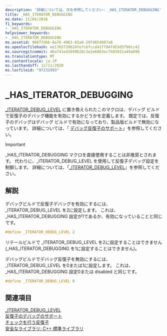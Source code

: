 ```yaml
---
description: '詳細については、次を参照してください: _HAS_ITERATOR_DEBUGGING'
title: _HAS_ITERATOR_DEBUGGING
ms.date: 11/04/2016
f1_keywords:
- _HAS_ITERATOR_DEBUGGING
helpviewer_keywords:
- _HAS_ITERATOR_DEBUGGING
ms.assetid: 90077dbb-8a76-4963-83a6-29f4854007a8
ms.openlocfilehash: ee1765739624fe7c6fccd41ff84f455d5f90cc42
ms.sourcegitcommit: d6af41e42699628c3e2e6063ec7b03931a49a098
ms.translationtype: MT
ms.contentlocale: ja-JP
ms.lasthandoff: 12/11/2020
ms.locfileid: "97231993"
---
```

# <a name="_has_iterator_debugging"></a>_HAS_ITERATOR_DEBUGGING

[_ITERATOR_DEBUG_LEVEL](../standard-library/iterator-debug-level.md) に置き換えられたこのマクロは、デバッグ ビルドで反復子のデバッグ機能を有効にするかどうかを定義します。 既定では、反復子のデバッグはデバッグ ビルドで有効になっており、製品版ビルドで無効になっています。 詳細については、「 [デバッグ反復子のサポート](../standard-library/debug-iterator-support.md)」を参照してください。

> [!IMPORTANT]
> _HAS_ITERATOR_DEBUGGING マクロを直接使用することは非推奨とされます。 代わりに、_ITERATOR_DEBUG_LEVEL を使用して反復子デバッグ設定を制御します。 詳細については、「[_ITERATOR_DEBUG_LEVEL](../standard-library/iterator-debug-level.md)」を参照してください。

## <a name="remarks"></a>解説

デバッグビルドで反復子デバッグを有効にするには、_ITERATOR_DEBUG_LEVEL を2に設定します。 これは、_HAS_ITERATOR_DEBUGGING 設定が1であるか、有効になっていることと同じです。

```cpp
#define _ITERATOR_DEBUG_LEVEL 2
```

リテールビルドで _ITERATOR_DEBUG_LEVEL を2に設定することはできません (_HAS_ITERATOR_DEBUGGING を1に設定することはできません)。

デバッグビルドでデバッグ反復子を無効にするには、_ITERATOR_DEBUG_LEVEL を0または1に設定します。 これは、_HAS_ITERATOR_DEBUGGING 設定0または disabled と同じです。

```cpp
#define _ITERATOR_DEBUG_LEVEL 0
```

## <a name="see-also"></a>関連項目

[_ITERATOR_DEBUG_LEVEL](../standard-library/iterator-debug-level.md)\
[反復子のデバッグのサポート](../standard-library/debug-iterator-support.md)\
[チェックを行う反復子](../standard-library/checked-iterators.md)\
[安全なライブラリ: C++ 標準ライブラリ](../standard-library/safe-libraries-cpp-standard-library.md)
